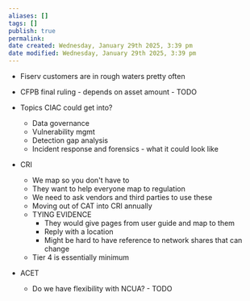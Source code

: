 ```yaml
---
aliases: []
tags: []
publish: true
permalink:
date created: Wednesday, January 29th 2025, 3:39 pm
date modified: Wednesday, January 29th 2025, 3:39 pm
---
```


- Fiserv customers are in rough waters pretty often
- CFPB final ruling - depends on asset amount - TODO
- Topics CIAC could get into?
    - Data governance
    - Vulnerability mgmt
    - Detection gap analysis
    - Incident response and forensics - what it could look like
- CRI
    - We map so you don't have to
    - They want to help everyone map to regulation
    - We need to ask vendors and third parties to use these
    - Moving out of CAT into CRI annually
    - TYING EVIDENCE
        - They would give pages from user guide and map to them
        - Reply with a location
        - Might be hard to have reference to network shares that can change
    - Tier 4 is essentially minimum
    
- ACET
    - Do we have flexibility with NCUA? - TODO